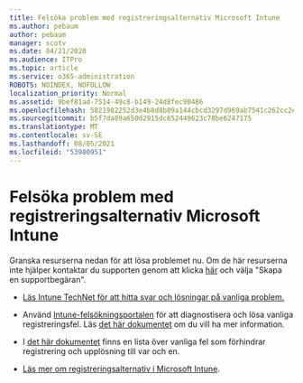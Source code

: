 ```yaml
---
title: Felsöka problem med registreringsalternativ Microsoft Intune
ms.author: pebaum
author: pebaum
manager: scotv
ms.date: 04/21/2020
ms.audience: ITPro
ms.topic: article
ms.service: o365-administration
ROBOTS: NOINDEX, NOFOLLOW
localization_priority: Normal
ms.assetid: 9bef81ad-7514-49c8-b149-24d8fec90486
ms.openlocfilehash: 5821982252d3e4b8d8b09a144cbcd3297d969ab7541c262cc2ef7d85a2f4eaae
ms.sourcegitcommit: b5f7da89a650d2915dc652449623c78be6247175
ms.translationtype: MT
ms.contentlocale: sv-SE
ms.lasthandoff: 08/05/2021
ms.locfileid: "53980951"
---
```

# <a name="troubleshoot-issues-with-enrollment-options-microsoft-intune"></a>Felsöka problem med registreringsalternativ Microsoft Intune

Granska resurserna nedan för att lösa problemet nu. Om de här resurserna inte hjälper kontaktar du supporten genom att klicka [här](https://portal.azure.com/#blade/Microsoft_Intune_DeviceSettings/ExtensionLandingBlade/help) och välja "Skapa en supportbegäran". 
  
- [Läs Intune TechNet för att hitta svar och lösningar på vanliga problem.](https://social.technet.microsoft.com/Forums/home?category=microsoftintune&amp;filter=alltypes&amp;sort=lastpostdesc)
    
- Använd [Intune-felsökningsportalen](https://devicemanagement.microsoft.com/#blade/Microsoft_Intune_DeviceSettings/TroubleshootBlade) för att diagnostisera och lösa vanliga registreringsfel. Läs [det här dokumentet](https://docs.microsoft.com/intune/help-desk-operators) om du vill ha mer information. 
    
- I [det här dokumentet](https://docs.microsoft.com/troubleshoot/mem/intune/troubleshoot-device-enrollment-in-intune) finns en lista över vanliga fel som förhindrar registrering och upplösning till var och en. 
    
- [Läs mer om registreringsalternativ i Microsoft Intune](https://docs.microsoft.com/intune/enrollment-options).
    


